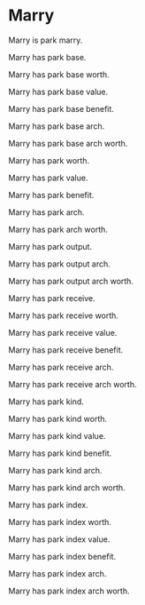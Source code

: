# Marry

Marry is park marry.

Marry has park base.

Marry has park base worth.

Marry has park base value.

Marry has park base benefit.

Marry has park base arch.

Marry has park base arch worth.

Marry has park worth.

Marry has park value.

Marry has park benefit.

Marry has park arch.

Marry has park arch worth.

Marry has park output.

Marry has park output arch.

Marry has park output arch worth.

Marry has park receive.

Marry has park receive worth.

Marry has park receive value.

Marry has park receive benefit.

Marry has park receive arch.

Marry has park receive arch worth.

Marry has park kind.

Marry has park kind worth.

Marry has park kind value.

Marry has park kind benefit.

Marry has park kind arch.

Marry has park kind arch worth.

Marry has park index.

Marry has park index worth.

Marry has park index value.

Marry has park index benefit.

Marry has park index arch.

Marry has park index arch worth.